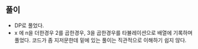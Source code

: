 ## 풀이

- DP로 풀었다.
- x 에 n을 더한경우 2를 곱한경우, 3을 곱한경우를 타뷸레이션으로 배열에 기록하며 풀었다. 코드가 좀 지저문한데 밑에 있는 풀이는 직관적으로 이해하기 쉽지 않다.